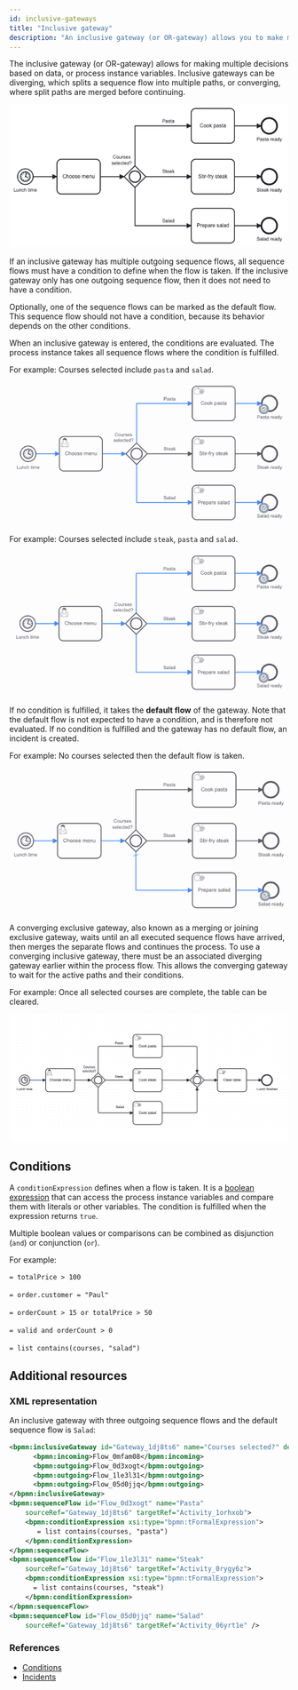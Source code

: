 ```yaml
---
id: inclusive-gateways
title: "Inclusive gateway"
description: "An inclusive gateway (or OR-gateway) allows you to make multiple decisions based on data."
---
```


The inclusive gateway (or OR-gateway) allows for making multiple decisions based on data, or process instance variables. Inclusive gateways can be diverging, which splits a sequence flow into multiple paths, or converging, where split paths are merged before continuing.

![A process model to prepare lunch at lunchtime can use an inclusive gateway to decide which steps to take to prepare the different lunch components, e.g. cook pasta,stir-fry steak, prepare salad, or any combination of these.](assets/inclusive-gateway.png)

If an inclusive gateway has multiple outgoing sequence flows, all sequence flows must have a condition to define when the flow is taken. If the inclusive gateway only has one outgoing sequence flow, then it does not need to have a condition.

Optionally, one of the sequence flows can be marked as the default flow. This sequence flow should not have a condition, because its behavior depends on the other conditions.

When an inclusive gateway is entered, the conditions are evaluated. The process instance takes all sequence flows where the condition is fulfilled.

For example: Courses selected include `pasta` and `salad`.

![An inclusive gateway has decided to take the steps to cook pasta and prepare salad, but not stir-fry steak.](assets/inclusive-gateway-1.png)

For example: Courses selected include `steak`, `pasta` and `salad`.

![An inclusive gateway has decided to take the steps to cook pasta, stir-fry steak, and prepare salad.](assets/inclusive-gateway-2.png)

If no condition is fulfilled, it takes the **default flow** of the gateway. Note that the default flow is not expected to have a condition, and is therefore not evaluated. If no condition is fulfilled and the gateway has no default flow, an incident is created.

For example: No courses selected then the default flow is taken.

![An inclusive gateway has decided to take the step to prepare salad as the default because none of the conditions were fulfilled.](assets/inclusive-gateway-default.png)

A converging exclusive gateway, also known as a merging or joining exclusive gateway, waits until an all executed sequence flows have arrived, then merges the separate flows and continues the process. To use a converging inclusive gateway, there must be an associated diverging gateway earlier within the process flow. This allows the converging gateway to wait for the active paths and their conditions.

For example: Once all selected courses are complete, the table can be cleared.

![An inclusive converging gateway waits until all incoming, executed sequence flows are completed before cleaning the table.](assets/inclusive-gateway-join.png)

## Conditions

A `conditionExpression` defines when a flow is taken. It is a [boolean expression](/components/modeler/feel/language-guide/feel-boolean-expressions.md) that can access the process instance variables and compare them with literals or other variables. The condition is fulfilled when the expression returns `true`.

Multiple boolean values or comparisons can be combined as disjunction (`and`) or conjunction (`or`).

For example:

```feel
= totalPrice > 100

= order.customer = "Paul"

= orderCount > 15 or totalPrice > 50

= valid and orderCount > 0

= list contains(courses, "salad")
```

## Additional resources

### XML representation

An inclusive gateway with three outgoing sequence flows and the default sequence flow is `Salad`:

```xml
<bpmn:inclusiveGateway id="Gateway_1dj8ts6" name="Courses selected?" default="Flow_05d0jjq">
      <bpmn:incoming>Flow_0mfam08</bpmn:incoming>
      <bpmn:outgoing>Flow_0d3xogt</bpmn:outgoing>
      <bpmn:outgoing>Flow_1le3l31</bpmn:outgoing>
      <bpmn:outgoing>Flow_05d0jjq</bpmn:outgoing>
</bpmn:inclusiveGateway>
<bpmn:sequenceFlow id="Flow_0d3xogt" name="Pasta"
    sourceRef="Gateway_1dj8ts6" targetRef="Activity_1orhxob">
    <bpmn:conditionExpression xsi:type="bpmn:tFormalExpression">
       = list contains(courses, "pasta")
    </bpmn:conditionExpression>
</bpmn:sequenceFlow>
<bpmn:sequenceFlow id="Flow_1le3l31" name="Steak"
    sourceRef="Gateway_1dj8ts6" targetRef="Activity_0rygy6z">
    <bpmn:conditionExpression xsi:type="bpmn:tFormalExpression">
      = list contains(courses, "steak")
    </bpmn:conditionExpression>
</bpmn:sequenceFlow>
<bpmn:sequenceFlow id="Flow_05d0jjq" name="Salad"
    sourceRef="Gateway_1dj8ts6" targetRef="Activity_06yrt1e" />
```

### References

- [Conditions](/components/modeler/bpmn/inclusive-gateways/inclusive-gateways.md#conditions)
- [Incidents](/components/concepts/incidents.md)
